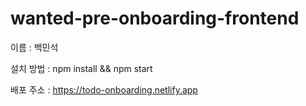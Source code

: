 # wanted-pre-onboarding-frontend
이름 : 백민석

설치 방법 : npm install && npm start

배포 주소 : https://todo-onboarding.netlify.app
